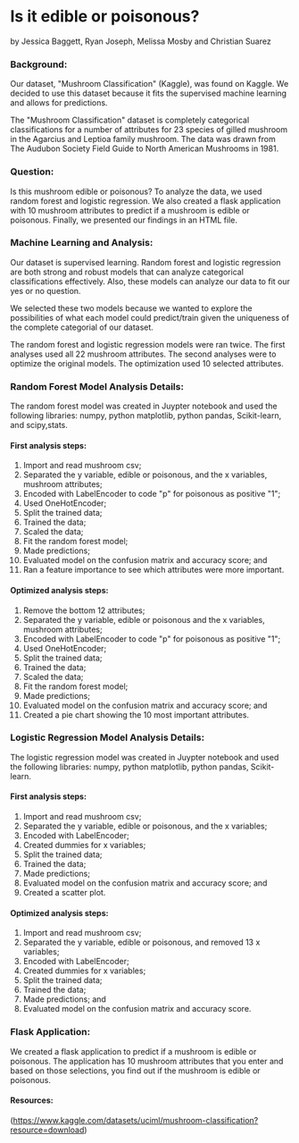 # Is it edible or poisonous?

by Jessica Baggett, Ryan Joseph, Melissa Mosby and Christian Suarez

### Background:
Our dataset, "Mushroom Classification" (Kaggle), was found on Kaggle. We decided to use this dataset because it fits the supervised machine learning and allows for predictions.  

The "Mushroom Classification" dataset is completely categorical classifications for a number of attributes for 23 species of gilled mushroom in the Agarcius and Leptioa family mushroom. The data was drawn from The Audubon Society Field Guide to North American Mushrooms in 1981.

### Question:
Is this mushroom edible or poisonous? To analyze the data, we used random forest and logistic regression. We also created a flask application with 10 mushroom attributes to predict if a mushroom is edible or poisonous. Finally, we presented our findings in an HTML file.

### Machine Learning and Analysis:
Our dataset is supervised learning. Random forest and logistic regression are both strong and robust models that can analyze categorical classifications effectively. Also, these models can analyze our data to fit our yes or no question.

We selected these two models because we wanted to explore the possibilities of what each model could predict/train given the uniqueness of the complete categorial of our dataset.

The random forest and logistic regression models were ran twice. The first analyses used all 22 mushroom attributes. The second analyses were to optimize the original models. The optimization used 10 selected attributes. 

### Random Forest Model Analysis Details:
The random forest model was created in Juypter notebook and used the following libraries: numpy, python matplotlib, python pandas, Scikit-learn, and scipy,stats. 

#### First analysis steps:
1) Import and read mushroom csv;
2) Separated the y variable, edible or poisonous, and the x variables, mushroom attributes;
3) Encoded with LabelEncoder to code "p" for poisonous as positive "1";
4) Used OneHotEncoder;
5) Split the trained data;
6) Trained the data;
7) Scaled the data;
8) Fit the random forest model;
9) Made predictions;
10) Evaluated model on the confusion matrix and accuracy score; and
11) Ran a feature importance to see which attributes were more important.

#### Optimized analysis steps:
1) Remove the bottom 12 attributes;
2) Separated the y variable, edible or poisonous and the x variables, mushroom attributes;
3) Encoded with LabelEncoder to code "p" for poisonous as positive "1";
4) Used OneHotEncoder;
5) Split the trained data;
6) Trained the data;
7) Scaled the data;
8) Fit the random forest model;
9) Made predictions;
10) Evaluated model on the confusion matrix and accuracy score; and
11) Created a pie chart showing the 10 most important attributes.

### Logistic Regression Model Analysis Details:
The logistic regression model was created in Juypter notebook and used the following libraries: numpy, python matplotlib, python pandas, Scikit-learn. 

#### First analysis steps:
1) Import and read mushroom csv;
2) Separated the y variable, edible or poisonous, and the x variables;
3) Encoded with LabelEncoder;
4) Created dummies for x variables;
5) Split the trained data;
6) Trained the data;
7) Made predictions;
8) Evaluated model on the confusion matrix and accuracy score; and
9) Created a scatter plot.

#### Optimized analysis steps:
1) Import and read mushroom csv;
2) Separated the y variable, edible or poisonous, and removed 13 x variables;
3) Encoded with LabelEncoder;
4) Created dummies for x variables;
5) Split the trained data;
6) Trained the data;
7) Made predictions; and
8) Evaluated model on the confusion matrix and accuracy score.

### Flask Application:
We created a flask application to predict if a mushroom is edible or poisonous. The application has 10 mushroom attributes that you enter and based on those selections, you find out if the mushroom is edible or poisonous. 









#### Resources:

(https://www.kaggle.com/datasets/uciml/mushroom-classification?resource=download)
